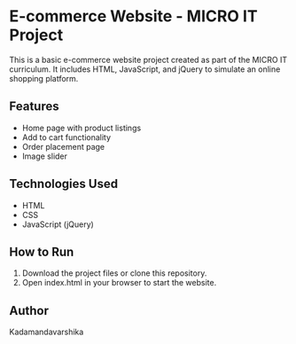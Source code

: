 # E-commerce Website - MICRO IT Project

This is a basic e-commerce website project created as part of the MICRO IT curriculum. It includes HTML, JavaScript, and jQuery to simulate an online shopping platform.

## Features
- Home page with product listings
- Add to cart functionality
- Order placement page
- Image slider

## Technologies Used
- HTML
- CSS
- JavaScript (jQuery)

## How to Run
1. Download the project files or clone this repository.
2. Open index.html in your browser to start the website.

## Author
Kadamandavarshika
